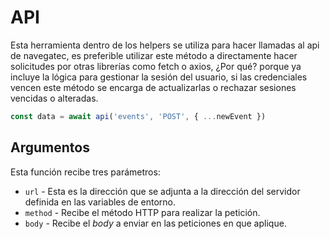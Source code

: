 # API

Esta herramienta dentro de los helpers se utiliza para hacer llamadas al api de navegatec, es preferible utilizar este método a directamente hacer solicitudes por otras librerías como fetch o axios, ¿Por qué? porque ya incluye la lógica para gestionar la sesión del usuario, si las credenciales vencen este método se encarga de actualizarlas o rechazar sesiones vencidas o alteradas.

```js
const data = await api('events', 'POST', { ...newEvent })
```

## Argumentos
Esta función recibe tres parámetros:
- `url` - Esta es la dirección que se adjunta a la dirección del servidor definida en las variables de entorno.
- `method` - Recibe el método HTTP para realizar la petición.
- `body` - Recibe el *body* a enviar en las peticiones en que aplique.